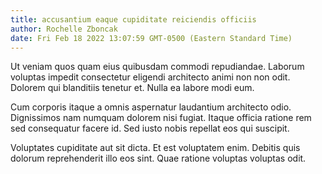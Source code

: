```yaml
---
title: accusantium eaque cupiditate reiciendis officiis
author: Rochelle Zboncak
date: Fri Feb 18 2022 13:07:59 GMT-0500 (Eastern Standard Time)
---
```

Ut veniam quos quam eius quibusdam commodi repudiandae. Laborum voluptas impedit consectetur eligendi architecto animi non non odit. Dolorem qui blanditiis tenetur et. Nulla ea labore modi eum.

 Cum corporis itaque a omnis aspernatur laudantium architecto odio. Dignissimos nam numquam dolorem nisi fugiat. Itaque officia ratione rem sed consequatur facere id. Sed iusto nobis repellat eos qui suscipit.

 Voluptates cupiditate aut sit dicta. Et est voluptatem enim. Debitis quis dolorum reprehenderit illo eos sint. Quae ratione voluptas voluptas odit.